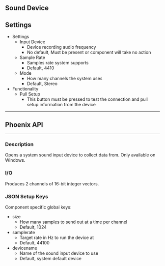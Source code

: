 ## Sound Device
## Settings
- Settings
    - Input Device
        - Device recording audio frequency
        - No default, Must be present or component will take no action
    - Sample Rate
        - Samples rate system supports
        - Default, 4410
    - Mode
        - How many channels the system uses
        - Default, Stereo
- Functionality
    - Pull Setup
        - This button must be pressed to test the connection and pull setup information from the device
___
## Phoenix API
___
### Description

Opens a system sound input device to collect data from. Only available on Windows.

### I/O

Produces 2 channels of 16-bit integer vectors.

### JSON Setup Keys

Component specific global keys:
- size
    - How many samples to send out at a time per channel
    - Default, 1024
- samplerate
    - Target rate in Hz to run the device at
    - Default, 44100
- devicename
	- Name of the sound input device to use
	- Default, system default device



